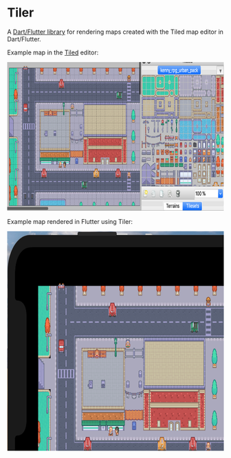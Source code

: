 # Tiler

A [Dart/Flutter library](https://pub.dev/packages/tiler) for rendering maps created with the Tiled map editor in Dart/Flutter.

Example map in the [Tiled](https://www.mapeditor.org/) editor:

<img src="https://github.com/DanTup/tiler/raw/master/doc/screenshots/simple_example_tiled.png" width="795" height="345" />

Example map rendered in Flutter using Tiler:

<img src="https://github.com/DanTup/tiler/raw/master/doc/screenshots/simple_example.png" width="840" height="510" />
